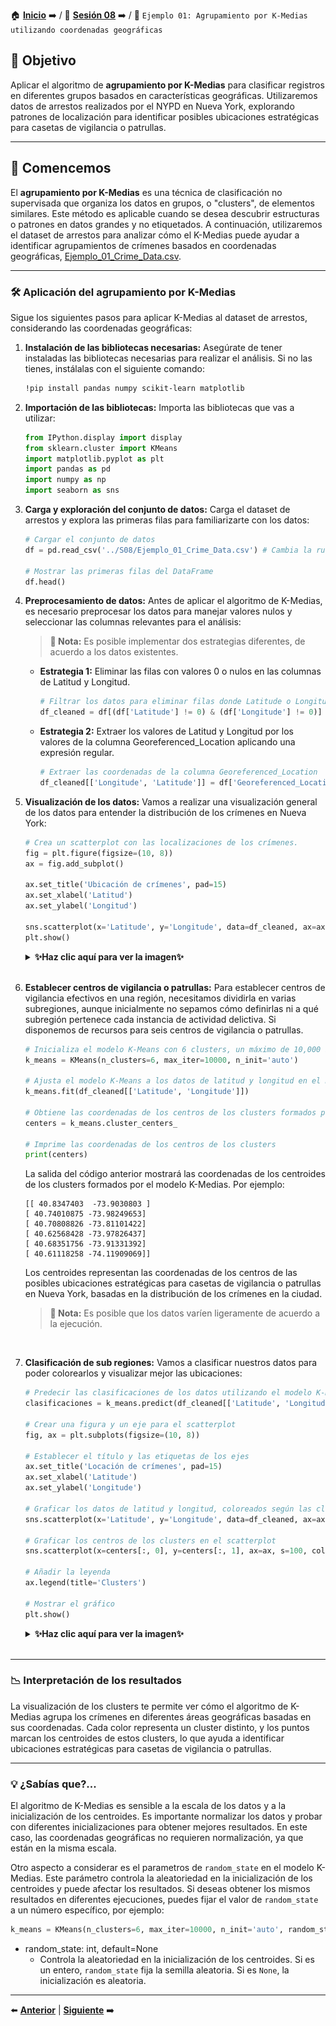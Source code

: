 🏠 [**Inicio**](../../Readme.md) ➡️ / 📖 [**Sesión 08**](../Readme.md) ➡️ / 📝 `Ejemplo 01: Agrupamiento por K-Medias utilizando coordenadas geográficas`

## 🎯 Objetivo

Aplicar el algoritmo de **agrupamiento por K-Medias** para clasificar registros en diferentes grupos basados en características geográficas. Utilizaremos datos de arrestos realizados por el NYPD en Nueva York, explorando patrones de localización para identificar posibles ubicaciones estratégicas para casetas de vigilancia o patrullas.

---

## 🚀 Comencemos

El **agrupamiento por K-Medias** es una técnica de clasificación no supervisada que organiza los datos en grupos, o "clusters", de elementos similares. Este método es aplicable cuando se desea descubrir estructuras o patrones en datos grandes y no etiquetados. A continuación, utilizaremos el dataset de arrestos para analizar cómo el K-Medias puede ayudar a identificar agrupamientos de crímenes basados en coordenadas geográficas, [Ejemplo_01_Crime_Data.csv](../../Datasets/S08/Ejemplo_01_Crime_Data.csv).

---

### 🛠️ **Aplicación del agrupamiento por K-Medias**

Sigue los siguientes pasos para aplicar K-Medias al dataset de arrestos, considerando las coordenadas geográficas:

1. **Instalación de las bibliotecas necesarias:** Asegúrate de tener instaladas las bibliotecas necesarias para realizar el análisis. Si no las tienes, instálalas con el siguiente comando:

    ```bash
    !pip install pandas numpy scikit-learn matplotlib
    ```
2. **Importación de las bibliotecas:** Importa las bibliotecas que vas a utilizar:

    ```python
    from IPython.display import display
    from sklearn.cluster import KMeans
    import matplotlib.pyplot as plt
    import pandas as pd
    import numpy as np
    import seaborn as sns
    ```

3. **Carga y exploración del conjunto de datos:** Carga el dataset de arrestos y explora las primeras filas para familiarizarte con los datos:

    ```python
    # Cargar el conjunto de datos
    df = pd.read_csv('../S08/Ejemplo_01_Crime_Data.csv') # Cambia la ruta al archivo, de acuerdo a tu entorno de trabajo.

    # Mostrar las primeras filas del DataFrame
    df.head()
    ```

4. **Preprocesamiento de datos:** Antes de aplicar el algoritmo de K-Medias, es necesario preprocesar los datos para manejar valores nulos y seleccionar las columnas relevantes para el análisis:

    > **📝 Nota:** Es posible implementar dos estrategias diferentes, de acuerdo a los datos existentes.

    - **Estrategia 1:** Eliminar las filas con valores 0 o nulos en las columnas de Latitud y Longitud.
        ```python
        # Filtrar los datos para eliminar filas donde Latitude o Longitude sean 0
        df_cleaned = df[(df['Latitude'] != 0) & (df['Longitude'] != 0)]
        ```
    - **Estrategia 2:** Extraer los valores de Latitud y Longitud por los valores de la columna Georeferenced_Location aplicando una expresión regular.
        ```python
        # Extraer las coordenadas de la columna Georeferenced_Location
        df_cleaned[['Longitude', 'Latitude']] = df['Georeferenced_Location'].str.extract(r'POINT \((-?\d+\.\d+) (-?\d+\.\d+)\)').astype(float)
        ```

5. **Visualización de los datos:** Vamos a realizar una visualización general de los datos para entender la distribución de los crímenes en Nueva York:

    ```python
    # Crea un scatterplot con las localizaciones de los crímenes.
    fig = plt.figure(figsize=(10, 8))
    ax = fig.add_subplot()

    ax.set_title('Ubicación de crímenes', pad=15)
    ax.set_xlabel('Latitud')
    ax.set_ylabel('Longitud')

    sns.scatterplot(x='Latitude', y='Longitude', data=df_cleaned, ax=ax, color='orange')
    plt.show()
    ```
    <details>
        <summary><b>✨Haz clic aquí para ver la imagen✨</b></summary>
        <div align="center">
            <img src="../Imagenes/Ejemplo_01_Imagen_01.png" alt="Scatterplot_1" width="50%">
        </div>

    El scatterplot muestra las ubicaciones de los arrestos de la NYPD en Nueva York durante el año actual, con cada punto representando un arresto. Las áreas con mayor densidad de puntos indican zonas con alta actividad delictiva, reflejando patrones geográficos de criminalidad en la ciudad.
    </details>

    <br>

6. **Establecer centros de vigilancia o patrullas:** Para establecer centros de vigilancia efectivos en una región, necesitamos dividirla en varias subregiones, aunque inicialmente no sepamos cómo definirlas ni a qué subregión pertenece cada instancia de actividad delictiva. Si disponemos de recursos para seis centros de vigilancia o patrullas.

    ```python
    # Inicializa el modelo K-Means con 6 clusters, un máximo de 10,000 iteraciones, y una inicialización automática del número de centroides
    k_means = KMeans(n_clusters=6, max_iter=10000, n_init='auto')

    # Ajusta el modelo K-Means a los datos de latitud y longitud en el DataFrame 'df_cleaned'
    k_means.fit(df_cleaned[['Latitude', 'Longitude']])

    # Obtiene las coordenadas de los centros de los clusters formados por el modelo
    centers = k_means.cluster_centers_

    # Imprime las coordenadas de los centros de los clusters
    print(centers)
    ```
    La salida del código anterior mostrará las coordenadas de los centroides de los clusters formados por el modelo K-Medias. Por ejemplo:
    ```plaintext
    [[ 40.8347403  -73.9030803 ]
    [ 40.74010875 -73.98249653]
    [ 40.70808826 -73.81101422]
    [ 40.62568428 -73.97826437]
    [ 40.68351756 -73.91331392]
    [ 40.61118258 -74.11909069]]
    ```

    Los centroides representan las coordenadas de los centros de las posibles ubicaciones estratégicas para casetas de vigilancia o patrullas en Nueva York, basadas en la distribución de los crímenes en la ciudad.

    > **📝 Nota:** Es posible que los datos varíen ligeramente de acuerdo a la ejecución.

    <br>

7. **Clasificación de sub regiones:** Vamos a clasificar nuestros datos para poder colorearlos y visualizar mejor las ubicaciones:

    ```python
    # Predecir las clasificaciones de los datos utilizando el modelo K-Means ajustado
    clasificaciones = k_means.predict(df_cleaned[['Latitude', 'Longitude']])

    # Crear una figura y un eje para el scatterplot
    fig, ax = plt.subplots(figsize=(10, 8))

    # Establecer el título y las etiquetas de los ejes
    ax.set_title('Locación de crímenes', pad=15)
    ax.set_xlabel('Latitude')
    ax.set_ylabel('Longitude')

    # Graficar los datos de latitud y longitud, coloreados según las clasificaciones
    sns.scatterplot(x='Latitude', y='Longitude', data=df_cleaned, ax=ax, hue=clasificaciones, palette='rainbow')

    # Graficar los centros de los clusters en el scatterplot
    sns.scatterplot(x=centers[:, 0], y=centers[:, 1], ax=ax, s=100, color='black', label='Centros de Clusters')

    # Añadir la leyenda
    ax.legend(title='Clusters')

    # Mostrar el gráfico
    plt.show()
    ```

    <details>
        <summary><b>✨Haz clic aquí para ver la imagen✨</b></summary>
        <div align="center">
            <img src="../Imagenes/Ejemplo_01_Imagen_02.png" alt="Scatterplot_1" width="50%">
        </div>

    El scatterplot muestra las agrupaciones en seis clusters de colores distintos, que representan las posibles ubicaciones estratégicas para casetas de vigilancia o patrullas en Nueva York.
    </details>

    <br>
---

### 📉 **Interpretación de los resultados**

La visualización de los clusters te permite ver cómo el algoritmo de K-Medias agrupa los crímenes en diferentes áreas geográficas basadas en sus coordenadas. Cada color representa un cluster distinto, y los puntos marcan los centroides de estos clusters, lo que ayuda a identificar ubicaciones estratégicas para casetas de vigilancia o patrullas.

---

### 💡 **¿Sabías que?...**

El algoritmo de K-Medias es sensible a la escala de los datos y a la inicialización de los centroides. Es importante normalizar los datos y probar con diferentes inicializaciones para obtener mejores resultados. En este caso, las coordenadas geográficas no requieren normalización, ya que están en la misma escala.

Otro aspecto a considerar es el parametros de `random_state` en el modelo K-Medias. Este parámetro controla la aleatoriedad en la inicialización de los centroides y puede afectar los resultados. Si deseas obtener los mismos resultados en diferentes ejecuciones, puedes fijar el valor de `random_state` a un número específico, por ejemplo:

```python
k_means = KMeans(n_clusters=6, max_iter=10000, n_init='auto', random_state=42)
```

- random_state: int, default=None
    - Controla la aleatoriedad en la inicialización de los centroides. Si es un entero, `random_state` fija la semilla aleatoria. Si es `None`, la inicialización es aleatoria.

---

⬅️ [**Anterior**](../Readme.md) | [**Siguiente**](../Reto-01/Readme.md) ➡️